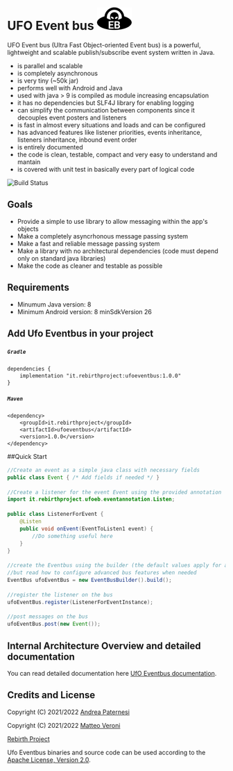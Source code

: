# UFO Event bus ![Ufo Eventbus Icon](documentation/UfoEventBus.png)
UFO Event bus (Ultra Fast Object-oriented Event bus) is a powerful, lightweight and scalable publish/subscribe event 
system written in Java. 

* is parallel and scalable
* is completely asynchronous
* is very tiny (~50k jar)
* performs well with Android and Java
* used with java > 9 is compiled as module increasing encapsulation
* it has no dependencies but SLF4J library for enabling logging 
* can simplify the communication between components since it decouples event posters and listeners
* is fast in almost every situations and loads and can be configured
* has advanced features like listener priorities, events inheritance, listeners inheritance, inbound event order
* is entirely documented
* the code is clean, testable, compact and very easy to understand and mantain
* is covered with unit test in basically every part of logical code

![Build Status](https://github.com/Rebirth-Project/ufo-event-bus/actions/workflows/build.yml/badge.svg?raw=true)

## Goals
  * Provide a simple to use library to allow messaging within the app's objects
  * Make a completely asyncrhonous message passing system
  * Make a fast and reliable message passing system 
  * Make a library with no architectural dependencies (code must depend only on standard java libraries)
  * Make the code as cleaner and testable as possible

## Requirements
- Minumum Java version: 8
- Minimum Android version: 8 minSdkVersion 26

## Add Ufo Eventbus in your project

##### ```Gradle```

```
dependencies {
    implementation "it.rebirthproject:ufoeventbus:1.0.0"
}
```
##### ```Maven```

```
<dependency>
    <groupId>it.rebirthproject</groupId>
    <artifactId>ufoeventbus</artifactId>
    <version>1.0.0</version>
</dependency>
```

##Quick Start

```java
//Create an event as a simple java class with necessary fields
public class Event { /* Add fields if needed */ }

//Create a listener for the event Event using the provided annotation
import it.rebirthproject.ufoeb.eventannotation.Listen;

public class ListenerForEvent {
    @Listen
    public void onEvent(EventToListen1 event) {
      	//Do something useful here
    }
}

//create the Eventbus using the builder (the default values apply for almost every situation)
//but read how to configure advanced bus features when needed
EventBus ufoEventBus = new EventBusBuilder().build();

//register the listener on the bus
ufoEventBus.register(ListenerForEventInstance);

//post messages on the bus
ufoEventBus.post(new Event());
```
  
## Internal Architecture Overview and detailed documentation
You can read detailed documentation here [UfO Eventbus documentation](documentation/Documentation.md).
<br/>

## Credits and License
Copyright (C) 2021/2022 [Andrea Paternesi](https://github.com/patton73) 
 
Copyright (C) 2021/2022 [Matteo Veroni](https://github.com/mavek87)  

[Rebirth Project](https://www.rebirth-project.it)

Ufo Eventbus binaries and source code can be used according to the [Apache License, Version 2.0](LICENSE.md).
